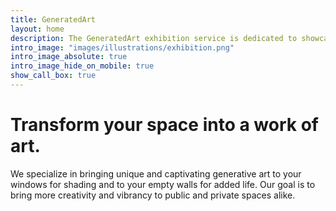 ```yaml
---
title: GeneratedArt
layout: home
description: The GeneratedArt exhibition service is dedicated to showcasing the best and most innovative works of generative art from around the world. Our team of experienced curators carefully selects and reviews each piece of artwork, ensuring that it meets our high standards for technical proficiency, artistic vision, and creativity.
intro_image: "images/illustrations/exhibition.png"
intro_image_absolute: true
intro_image_hide_on_mobile: true
show_call_box: true
---
```


# Transform your space into a work of art.

We specialize in bringing unique and captivating generative art to your windows for shading and to your empty walls for added life. Our goal is to bring more creativity and vibrancy to public and private spaces alike. 
